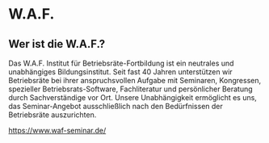 # W.A.F.

## Wer ist die W.A.F.?
Das W.A.F. Institut für Betriebsräte-Fortbildung ist ein neutrales und unabhängiges Bildungsinstitut. Seit fast 40 Jahren unterstützen wir Betriebsräte bei ihrer anspruchsvollen Aufgabe mit Seminaren, Kongressen, spezieller Betriebsrats-Software, Fachliteratur und persönlicher Beratung durch Sachverständige vor Ort. Unsere Unabhängigkeit ermöglicht es uns, das Seminar-Angebot ausschließlich nach den Bedürfnissen der Betriebsräte auszurichten.

https://www.waf-seminar.de/

